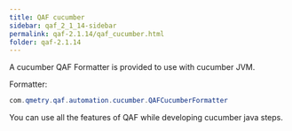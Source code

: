 ```yaml
---
title: QAF cucumber
sidebar: qaf_2_1_14-sidebar
permalink: qaf-2.1.14/qaf_cucumber.html
folder: qaf-2.1.14
---
```


A cucumber QAF Formatter is provided to use with cucumber JVM.

Formatter: 

```java
com.qmetry.qaf.automation.cucumber.QAFCucumberFormatter
```

You can use all the features of QAF while developing cucumber java steps.
